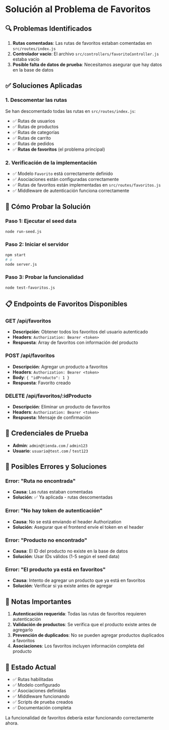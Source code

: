 # Solución al Problema de Favoritos

## 🔍 Problemas Identificados

1. **Rutas comentadas**: Las rutas de favoritos estaban comentadas en `src/routes/index.js`
2. **Controlador vacío**: El archivo `src/controllers/favoritoController.js` estaba vacío
3. **Posible falta de datos de prueba**: Necesitamos asegurar que hay datos en la base de datos

## ✅ Soluciones Aplicadas

### 1. Descomentar las rutas
Se han descomentado todas las rutas en `src/routes/index.js`:
- ✅ Rutas de usuarios
- ✅ Rutas de productos  
- ✅ Rutas de categorías
- ✅ Rutas de carrito
- ✅ Rutas de pedidos
- ✅ **Rutas de favoritos** (el problema principal)

### 2. Verificación de la implementación
- ✅ Modelo `Favorito` está correctamente definido
- ✅ Asociaciones están configuradas correctamente
- ✅ Rutas de favoritos están implementadas en `src/routes/favoritos.js`
- ✅ Middleware de autenticación funciona correctamente

## 🚀 Cómo Probar la Solución

### Paso 1: Ejecutar el seed data
```bash
node run-seed.js
```

### Paso 2: Iniciar el servidor
```bash
npm start
# o
node server.js
```

### Paso 3: Probar la funcionalidad
```bash
node test-favoritos.js
```

## 📋 Endpoints de Favoritos Disponibles

### GET /api/favoritos
- **Descripción**: Obtener todos los favoritos del usuario autenticado
- **Headers**: `Authorization: Bearer <token>`
- **Respuesta**: Array de favoritos con información del producto

### POST /api/favoritos
- **Descripción**: Agregar un producto a favoritos
- **Headers**: `Authorization: Bearer <token>`
- **Body**: `{ "idProducto": 1 }`
- **Respuesta**: Favorito creado

### DELETE /api/favoritos/:idProducto
- **Descripción**: Eliminar un producto de favoritos
- **Headers**: `Authorization: Bearer <token>`
- **Respuesta**: Mensaje de confirmación

## 🔑 Credenciales de Prueba

- **Admin**: `admin@tienda.com` / `admin123`
- **Usuario**: `usuario@test.com` / `test123`

## 🐛 Posibles Errores y Soluciones

### Error: "Ruta no encontrada"
- **Causa**: Las rutas estaban comentadas
- **Solución**: ✅ Ya aplicada - rutas descomentadas

### Error: "No hay token de autenticación"
- **Causa**: No se está enviando el header Authorization
- **Solución**: Asegurar que el frontend envíe el token en el header

### Error: "Producto no encontrado"
- **Causa**: El ID del producto no existe en la base de datos
- **Solución**: Usar IDs válidos (1-5 según el seed data)

### Error: "El producto ya está en favoritos"
- **Causa**: Intento de agregar un producto que ya está en favoritos
- **Solución**: Verificar si ya existe antes de agregar

## 📝 Notas Importantes

1. **Autenticación requerida**: Todas las rutas de favoritos requieren autenticación
2. **Validación de productos**: Se verifica que el producto existe antes de agregarlo
3. **Prevención de duplicados**: No se pueden agregar productos duplicados a favoritos
4. **Asociaciones**: Los favoritos incluyen información completa del producto

## 🎯 Estado Actual

- ✅ Rutas habilitadas
- ✅ Modelo configurado
- ✅ Asociaciones definidas
- ✅ Middleware funcionando
- ✅ Scripts de prueba creados
- ✅ Documentación completa

La funcionalidad de favoritos debería estar funcionando correctamente ahora. 